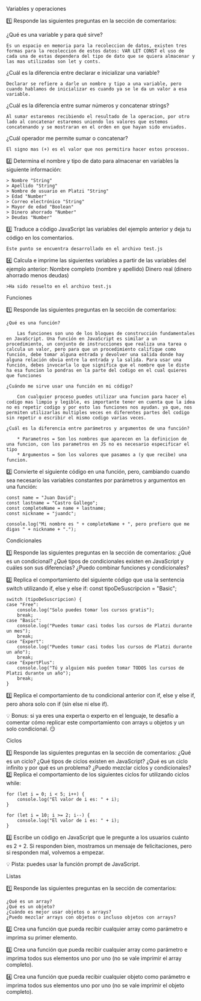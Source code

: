Variables y operaciones

1️⃣ Responde las siguientes preguntas en la sección de comentarios:

¿Qué es una variable y para qué sirve?

    Es un espacio en memoria para la recoleccion de datos, existen tres formas para la recoleccion de estos datos: VAR LET CONST el uso de cada una de estas dependera del tipo de dato que se quiera almacenar y las mas utilizadas son let y conts.

¿Cuál es la diferencia entre declarar e inicializar una variable?

    Declarar se refiere a darle un nombre y tipo a una variable, pero cuando hablamos de inicializar es cuando ya se le da un valor a esa variable.

¿Cuál es la diferencia entre sumar números y concatenar strings?

    Al sumar estaremos recibiendo el resultado de la operacion, por otro lado al concatenar estaremos uniendo los valores que estemos concatenando y se mostraran en el orden en que hayan sido enviados.

¿Cuál operador me permite sumar o concatenar?

    El signo mas (+) es el valor que nos permitira hacer estos procesos.

2️⃣ Determina el nombre y tipo de dato para almacenar en variables la siguiente información:

    > Nombre "String"
    > Apellido "String"
    > Nombre de usuario en Platzi "String"
    > Edad "Number"
    > Correo electrónico "String"
    > Mayor de edad "Boolean"
    > Dinero ahorrado "Number"
    > Deudas "Number"

3️⃣ Traduce a código JavaScript las variables del ejemplo anterior y deja tu código en los comentarios.

    Este punto se encuentra desarrollado en el archivo test.js

4️⃣ Calcula e imprime las siguientes variables a partir de las variables del ejemplo anterior:
    Nombre completo (nombre y apellido)
    Dinero real (dinero ahorrado menos deudas)

    >Ha sido resuelto en el archivo test.js

Funciones

1️⃣ Responde las siguientes preguntas en la sección de comentarios:

    ¿Qué es una función?
    
        Las funciones son uno de los bloques de construcción fundamentales en JavaScript. Una función en JavaScript es similar a un procedimiento, un conjunto de instrucciones que realiza una tarea o calcula un valor, pero para que un procedimiento califique como función, debe tomar alguna entrada y devolver una salida donde hay alguna relación obvia entre la entrada y la salida. Para usar una función, debes invocarla lo que significa que el nombre que le diste ha esa funcion lo pondras en la parte del codigo en el cual quieres que funciones

    ¿Cuándo me sirve usar una función en mi código?
        
        Con cualquier proceso puedes utilizar una funcion para hacer el codigo mas limpio y legible, es importante tener en cuenta que la idea no es repetir codigo y por esto las funciones nos ayudan. ya que, nos permiten utilizarlas multiples veces en diferentes partes del codigo sin repetir o escribir el mismo codigo varias veces.

    ¿Cuál es la diferencia entre parámetros y argumentos de una función?

        * Parametros = Son los nombres que aparecen en la definicion de una funcion, con los parametros en JS no es necesario especificar el tipo
        * Argumentos = Son los valores que pasamos a (y que recibe) una funcion.

2️⃣ Convierte el siguiente código en una función, pero, cambiando cuando sea necesario las variables constantes por parámetros y argumentos en una función:

    const name = "Juan David";
    const lastname = "Castro Gallego";
    const completeName = name + lastname;
    const nickname = "juandc";

    console.log("Mi nombre es " + completeName + ", pero prefiero que me digas " + nickname + ".");

Condicionales

1️⃣ Responde las siguientes preguntas en la sección de comentarios:
    ¿Qué es un condicional?
    ¿Qué tipos de condicionales existen en JavaScript y cuáles son sus diferencias?
    ¿Puedo combinar funciones y condicionales?

2️⃣ Replica el comportamiento del siguiente código que usa la sentencia switch utilizando if, else y else if:
const tipoDeSuscripcion = "Basic";

    switch (tipoDeSuscripcion) {
    case "Free":
        console.log("Solo puedes tomar los cursos gratis");
        break;
    case "Basic":
        console.log("Puedes tomar casi todos los cursos de Platzi durante un mes");
        break;
    case "Expert":
        console.log("Puedes tomar casi todos los cursos de Platzi durante un año");
        break;
    case "ExpertPlus":
        console.log("Tú y alguien más pueden tomar TODOS los cursos de Platzi durante un año");
        break;
    }
3️⃣ Replica el comportamiento de tu condicional anterior con if, else y else if, pero ahora solo con if (sin else ni else if).

💡 Bonus: si ya eres una experta o experto en el lenguaje, te desafío a comentar cómo replicar este comportamiento con arrays u objetos y un solo condicional. 😏

Ciclos

1️⃣ Responde las siguientes preguntas en la sección de comentarios:
    ¿Qué es un ciclo?
    ¿Qué tipos de ciclos existen en JavaScript?
    ¿Qué es un ciclo infinito y por qué es un problema?
    ¿Puedo mezclar ciclos y condicionales?
2️⃣ Replica el comportamiento de los siguientes ciclos for utilizando ciclos while:

    for (let i = 0; i < 5; i++) {
        console.log("El valor de i es: " + i);
    }

    for (let i = 10; i >= 2; i--) {
        console.log("El valor de i es: " + i);
    }

3️⃣ Escribe un código en JavaScript que le pregunte a los usuarios cuánto es 2 + 2. Si responden bien, mostramos un mensaje de felicitaciones, pero si responden mal, volvemos a empezar.

💡 Pista: puedes usar la función prompt de JavaScript.

Listas

1️⃣ Responde las siguientes preguntas en la sección de comentarios:

    ¿Qué es un array?
    ¿Qué es un objeto?
    ¿Cuándo es mejor usar objetos o arrays?
    ¿Puedo mezclar arrays con objetos o incluso objetos con arrays?

2️⃣ Crea una función que pueda recibir cualquier array como parámetro e imprima su primer elemento.

3️⃣ Crea una función que pueda recibir cualquier array como parámetro e imprima todos sus elementos uno por uno (no se vale imprimir el array completo).

4️⃣ Crea una función que pueda recibir cualquier objeto como parámetro e imprima todos sus elementos uno por uno (no se vale imprimir el objeto completo).